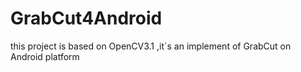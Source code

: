 # GrabCut4Android
this project is based on OpenCV3.1 ,it`s an implement of  GrabCut on Android platform
